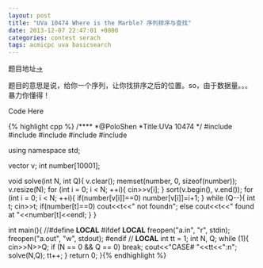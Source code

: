 ```yaml
---
layout: post
title: "UVa 10474 Where is the Marble? 序列排序与查找"
date: 2013-12-07 22:47:01 +0800
categories: contest serach
tags: acmicpc uva basicsearch
---
```

题目地址<a title="UVa 10474" href="http://uva.onlinejudge.org/index.php?option=com_onlinejudge&Itemid=8&category=98&page=show_problem&problem=1415" target="_blank">-></a>

题目的意思是说，给你一个序列，让你找排序之后的位置。so，由于数据量。。。暴力你懂得！

Code Here

{% highlight cpp %}
/****
	*@PoloShen
	*Title:UVa 10474
	*/
#include <iostream>
#include <cstdio>
#include <algorithm>
#include <cstring>
#include <vector>

using namespace std;

vector<int> v;
int number[10001];

void solve(int N, int Q){
    v.clear();
    memset(number, 0, sizeof(number));
    v.resize(N);
    for (int i = 0; i < N; ++i){
        cin>>v[i];
    }
    sort(v.begin(), v.end());
    for (int i = 0; i < N; ++i){
        if(number[v[i]]==0) number[v[i]]=i+1;
    }
    while (Q--){
        int t;
        cin>>t;
        if(number[t]==0) cout<<t<<" not foundn";
        else cout<<t<<" found at "<<number[t]<<endl;
    }
}

int main(){
//#define __LOCAL__
#ifdef __LOCAL__
	freopen("a.in", "r", stdin);
	freopen("a.out", "w", stdout);
#endif // __LOCAL__
    int tt = 1;
    int N, Q;
    while (1){
        cin>>N>>Q;
        if (N == 0 && Q == 0) break;
        cout<<"CASE# "<<tt<<":n";
        solve(N,Q);
        tt++;
    }
    return 0;
}{% endhighlight %}
